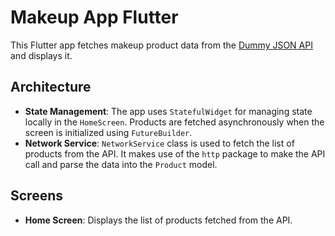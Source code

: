 # Makeup App Flutter

This Flutter app fetches makeup product data from the [Dummy JSON API](https://dummyjson.com/products?limit=10) and displays it.

## Architecture

- **State Management**: The app uses `StatefulWidget` for managing state locally in the `HomeScreen`. Products are fetched asynchronously when the screen is initialized using `FutureBuilder`.
- **Network Service**: `NetworkService` class is used to fetch the list of products from the API. It makes use of the `http` package to make the API call and parse the data into the `Product` model.

## Screens

- **Home Screen**: Displays the list of products fetched from the API.
